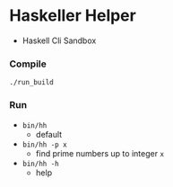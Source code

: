 # Haskeller Helper
- Haskell Cli Sandbox

### Compile
`./run_build`

### Run
- `bin/hh`
  - default
- `bin/hh -p x`
  - find prime numbers up to integer `x`
- `bin/hh -h`
  - help

